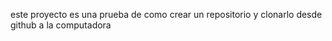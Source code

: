 
este proyecto es una prueba de como crear un repositorio y clonarlo desde github a la computadora
 
